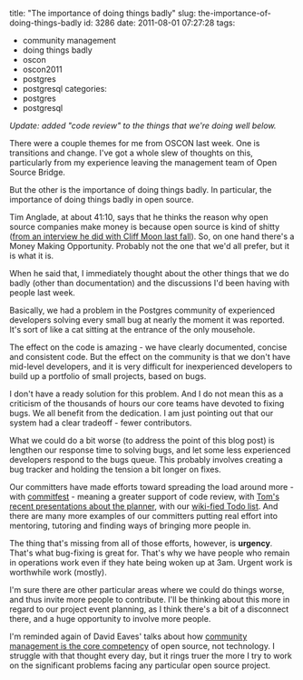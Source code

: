 title: "The importance of doing things badly"
slug: the-importance-of-doing-things-badly
id: 3286
date: 2011-08-01 07:27:28
tags: 
- community management
- doing things badly
- oscon
- oscon2011
- postgres
- postgresql
categories: 
- postgres
- postgresql

_Update: added "code review" to the things that we're doing well below._

There were a couple themes for me from OSCON last week. One is transitions and change. I've got a whole slew of thoughts on this, particularly from my experience leaving the management team of Open Source Bridge. 

But the other is the importance of doing things badly. In particular, the importance of doing things badly in open source.

Tim Anglade, at about 41:10, says that he thinks the reason why open source companies make money is because open source is kind of shitty ([from an interview he did with Cliff Moon last fall](http://nosqltapes.com/video/cliff-moon-on-nosql)). So, on one hand there's a Money Making Opportunity. Probably not the one that we'd all prefer, but it is what it is.

When he said that, I immediately thought about the other things that we do badly (other than documentation) and the discussions I'd been having with people last week.

Basically, we had a problem in the Postgres community of experienced developers solving every small bug at nearly the moment it was reported. It's sort of like a cat sitting at the entrance of the only mousehole.

The effect on the code is amazing - we have clearly documented, concise and consistent code. But the effect on the community is that we don't have mid-level developers, and it is very difficult for inexperienced developers to build up a portfolio of small projects, based on bugs. 

I don't have a ready solution for this problem. And I do not mean this as a criticism of the thousands of hours our core teams have devoted to fixing bugs. We all benefit from the dedication. I am just pointing out that our system had a clear tradeoff - fewer contributors. 

What we could do a bit worse (to address the point of this blog post) is lengthen our response time to solving bugs, and let some less experienced developers respond to the bugs queue. This probably involves creating a bug tracker and holding the tension a bit longer on fixes.

Our committers have made efforts toward spreading the load around more - with [commitfest](http://commitfest.postgresql.org) - meaning a greater support of code review, with [Tom's recent presentations about the planner](http://www.pgcon.org/2011/schedule/speakers/202.en.html), with our [wiki-fied Todo list](http://wiki.postgresql.org/wiki/Todo). And there are many more examples of our committers putting real effort into mentoring, tutoring and finding ways of bringing more people in. 

The thing that's missing from all of those efforts, however, is **urgency**. That's what bug-fixing is great for. That's why we have people who remain in operations work even if they hate being woken up at 3am. Urgent work is worthwhile work (mostly).

I'm sure there are other particular areas where we could do things worse, and thus invite more people to contribute. I'll be thinking about this more in regard to our project event planning, as I think there's a bit of a disconnect there, and a huge opportunity to involve more people.

I'm reminded again of David Eaves' talks about how [community management is the core competency](http://www.slideshare.net/david_a_eaves/community-management-presentation/) of open source, not technology. I struggle with that thought every day, but it rings truer the more I try to work on the significant problems facing any particular open source project. 
